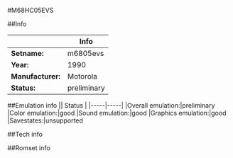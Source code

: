 #M68HC05EVS

##Info

||Info|
|-----|-----|
|**Setname:**|m6805evs
|**Year:**|1990
|**Manufacturer:**|Motorola
|**Status:**|preliminary

##Emulation info
|| Status |
|-----|-----|
|Overall emulation:|preliminary
|Color emulation:|good
|Sound emulation:|good
|Graphics emulation:|good
|Savestates:|unsupported

##Tech info

##Romset info

<!--- START OF EDITED COMMENT DO NOT TOUCH TEXT ABOVE-->
